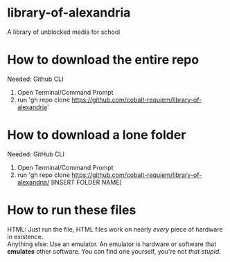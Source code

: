 # library-of-alexandria
 A library of unblocked media for school
 # How to download the entire repo
 Needed: Github CLI
 1. Open Terminal/Command Prompt
 2. run 'gh repo clone https://github.com/cobalt-requiem/library-of-alexandria'
# How to download a lone folder
Needed: GitHub CLI
1. Open Terminal/Command Prompt
2. run 'gh repo clone https://github.com/cobalt-requiem/library-of-alexandria/ [INSERT FOLDER NAME]
# How to run these files
HTML: Just run the file, HTML files work on nearly *every* piece of hardware in existence.
<br>
Anything else: Use an emulator. An emulator is hardware or software that **emulates** other software. You can find one yourself,  you're not _that stupid._

